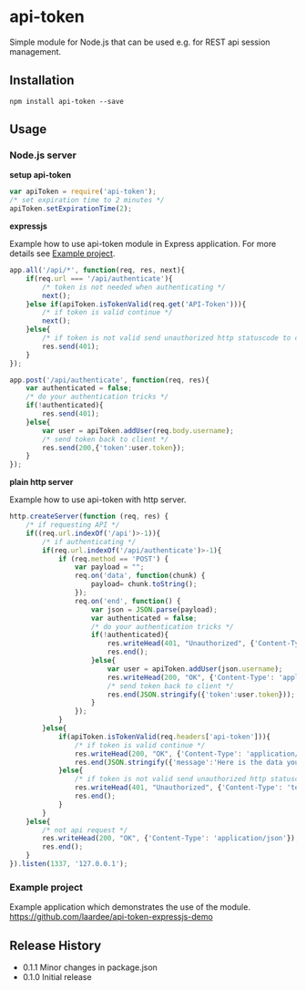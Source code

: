 api-token
=========

Simple module for Node.js that can be used e.g. for REST api session management.

## Installation

```
npm install api-token --save
```

## Usage

### Node.js server

**setup api-token**

```javascript
var apiToken = require('api-token');
/* set expiration time to 2 minutes */
apiToken.setExpirationTime(2);
```

**expressjs**

Example how to use api-token module in Express application. For more details see [Example project](#example-project).


```javascript
app.all('/api/*', function(req, res, next){
    if(req.url === '/api/authenticate'){
        /* token is not needed when authenticating */
        next();
    }else if(apiToken.isTokenValid(req.get('API-Token'))){
        /* if token is valid continue */
        next();
    }else{
        /* if token is not valid send unauthorized http statuscode to client */
        res.send(401);
    }
});
```

```javascript
app.post('/api/authenticate', function(req, res){
    var authenticated = false;
    /* do your authentication tricks */
    if(!authenticated){
        res.send(401);
    }else{
        var user = apiToken.addUser(req.body.username);
        /* send token back to client */
        res.send(200,{'token':user.token});
    }
});
```

**plain http server**

Example how to use api-token with http server.

```javascript
http.createServer(function (req, res) {
    /* if requesting API */
    if((req.url.indexOf('/api')>-1)){
        /* if authenticating */
        if(req.url.indexOf('/api/authenticate')>-1){
            if (req.method == 'POST') {
                var payload = "";
                req.on('data', function(chunk) {
                    payload= chunk.toString();
                });
                req.on('end', function() {
                    var json = JSON.parse(payload);
                    var authenticated = false;
                    /* do your authentication tricks */
                    if(!authenticated){
                        res.writeHead(401, "Unauthorized", {'Content-Type': 'text/plain'});
                        res.end();
                    }else{
                        var user = apiToken.addUser(json.username);
                        res.writeHead(200, "OK", {'Content-Type': 'application/json'});
                        /* send token back to client */
                        res.end(JSON.stringify({'token':user.token}));
                    }
                });
            }
        }else{
            if(apiToken.isTokenValid(req.headers['api-token'])){
                /* if token is valid continue */
                res.writeHead(200, "OK", {'Content-Type': 'application/json'});
                res.end(JSON.stringify({'message':'Here is the data you requested, sir.'}));
            }else{
                /* if token is not valid send unauthorized http statuscode to client */
                res.writeHead(401, "Unauthorized", {'Content-Type': 'text/plain'});
                res.end();
            }
        }
    }else{
        /* not api request */
        res.writeHead(200, "OK", {'Content-Type': 'application/json'});
        res.end();
    }
}).listen(1337, '127.0.0.1');
```


### Example project

Example application which demonstrates the use of the module.
https://github.com/laardee/api-token-expressjs-demo
 

## Release History

* 0.1.1 Minor changes in package.json
* 0.1.0 Initial release
